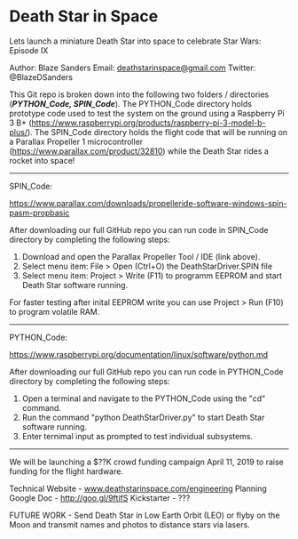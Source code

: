 # Death Star in Space
Lets launch a miniature Death Star into space to celebrate Star Wars: Episode IX

Author: Blaze Sanders 
Email: deathstarinspace@gmail.com
Twitter: @BlazeDSanders

This Git repo is broken down into the following two folders / directories (***PYTHON_Code, SPIN_Code***). The PYTHON_Code directory holds prototype code used to test the system on the ground using a Raspberry Pi 3 B+ (https://www.raspberrypi.org/products/raspberry-pi-3-model-b-plus/). The SPIN_Code directory holds the flight code that will be running on a Parallax Propeller 1 microcontroller (https://www.parallax.com/product/32810) while the Death Star rides a rocket into space!

***

SPIN_Code: 

https://www.parallax.com/downloads/propelleride-software-windows-spin-pasm-propbasic

After downloading our full GitHub repo you can run code in SPIN_Code directory by completing the following steps:
1. Download and open the Parallax Propeller Tool / IDE (link above).
2. Select menu item: File > Open (Ctrl+O) the DeathStarDriver.SPIN file
3. Select menu item: Project > Write (F11) to programm EEPROM and start Death Star software running. 

For faster testing after inital EEPROM write you can use Project > Run (F10) to program volatile RAM.

***

PYTHON_Code: 

https://www.raspberrypi.org/documentation/linux/software/python.md

After downloading our full GitHub repo you can run code in PYTHON_Code directory by completing the following steps:
1. Open a terminal and navigate to the PYTHON_Code using the "cd" command.
2. Run the command "python DeathStarDriver.py" to start Death Star software running.
3. Enter ternimal input as prompted to test individual subsystems. 

*** 

We will be launching a $??K crowd funding campaign April 11, 2019 to raise funding for the flight hardware.

Technical Website - www.deathstarinspace.com/engineering
Planning Google Doc - http://goo.gl/9ftifS
Kickstarter - ???

FUTURE WORK - Send Death Star in Low Earth Orbit (LEO) or flyby on the Moon and transmit names and photos to distance stars via lasers.
